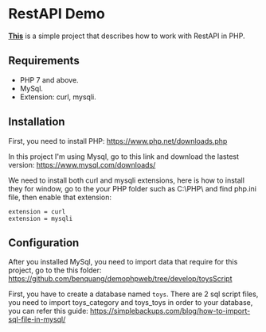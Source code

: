 # RestAPI Demo
**[This](https://github.com/benquang/demophpweb/tree/develop)** is a simple project that describes how to work with RestAPI in PHP.

## Requirements
- PHP 7 and above.
- MySql.
- Extension: curl, mysqli.

## Installation
First, you need to install PHP: https://www.php.net/downloads.php

In this project I'm using Mysql, go to this link and download the lastest version: https://www.mysql.com/downloads/

We need to install both curl and mysqli extensions, here is how to install they for window, go to the your PHP folder such as C:\PHP\ and find php.ini file, then enable that extension:
```
extension = curl
extension = mysqli
```
## Configuration
After you installed MySql, you need to import data that require for this project, go to the this folder: 
https://github.com/benquang/demophpweb/tree/develop/toysScript

First, you have to create a database named `toys`.
There are 2 sql script files, you need to import toys_category and toys_toys in order to your database, you can refer this guide: https://simplebackups.com/blog/how-to-import-sql-file-in-mysql/
